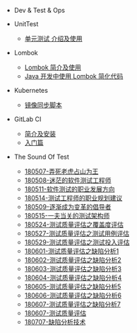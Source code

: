 - Dev & Test & Ops

 - UnitTest

    - [单元测试 介绍及使用](mkdFiles/UnitTesting.md)

  - Lombok

    - [Lombok 简介及使用](lombok/lombok-1.md)
    - [Java 开发中使用 Lombok 简化代码](lombok/lombok-2.md)

  - Kubernetes

    - [镜像同步脚本](kubernetes/sync-scripts.md)

  - GitLab CI

    - [简介及安装](gitlab-ci/gitlab-ci-1.md)
    - [入门篇](gitlab-ci/gitlab-ci-2.md)

 - The Sound Of Test

   - [180507-弄死老虎占山为王](books/大话测试.md)
   - [180508-迷茫的软件测试工程师](books/迷茫的软件测试工程师.md)
   - [180511-软件测试的职业发展方向](books/软件测试的职业发展方向1.md)
   - [180514-测试工程师的职业规划建议](books/软件测试工程师的职业规划建议1.md)
   - [180509-逐渐成为变革的倡导者](books/成为变革的倡导者.md)
   - [180515-一夫当关的测试架构师](books/一夫当关的软件测试架构师.md)
   - [180524-测试质量评估之覆盖度评估](books/测试覆盖度评估.md)
   - [180527-测试质量评估之测试用例评估](books/测试用例评估.md)
   - [180529-测试质量评估之测试投入评估](books/测试投入评估.md)
   - [180601-测试质量评估之缺陷分析1](books/缺陷密度分析.md)
   - [180602-测试质量评估之缺陷分析2](books/缺陷修复率分析.md)
   - [180603-测试质量评估之缺陷分析3](books/缺陷趋势分析.md)
   - [180604-测试质量评估之缺陷分析4](books/缺陷年龄分析.md)
   - [180605-测试质量评估之缺陷分析5](books/缺陷触发因素分析.md)
   - [180606-测试质量评估之缺陷分析6](books/组合缺陷分析技术.md)
   - [180607-测试质量评估之缺陷分析7](books/遗留缺陷分析.md)
   - [180607-测试质量评估](books/测试质量评估.md)
   - [180707-缺陷分析技术](books/缺陷分析技术.md)
